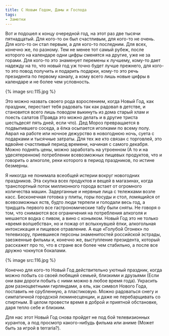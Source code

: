 ```yaml
---
title: С Новым Годом, Дамы и Господа
tags:
- Заметки
---
```


Вот и подошел к концу очередной год, на этот раз две тысячи пятнадцатый. Для кого-то он был счастливым, для кого-то не очень. Для кого-то он стал первым, а для кого-то последним. Для всех, конечно же, по разному. Тем не менее тот самый рубеж, после которого на календаре одни цифры сменятся на другие, уже не за горами. Для кого-то это знаменует перемены к лучшему, кому-то дает надежду на то, что новый год уж точно будет лучше прежнего, для кого-то это повод получить и подарить подарки, кому-то это речь президента по первому каналу, а кому всего лишь новые цифры в календаре и не более чем условность.

{% image src:115.jpg %}

Это можно назвать своего рода взрослением, когда Новый Год, как праздник, перестает тебя радовать так как радовал в детстве, и становится всего лишь поводом выкинуть из дома старый хлам и поесть салатов (Правда это можно делать и в другие триста шестьдесят пять дней, если что). Дед Мороз превращается в подвыпившего соседа, а ёлка осыпается иголками по всему полу. Аврал на работе или ночное дежурство в новогоднюю ночь, суета с подарками и тысячные затраты. Для тех же кто связан с торговлей, это вдвойне счастливый период времени, начиная с самого декабря. Можно поднять цены, можно заработать на утроенном (А то и на удесятеренном) потреблении всевозможных пищевых продуктов, что и говорить о алкоголе, реки которого в период праздников, по истине безмерны.

Я никогда не понимала всеобщей истерии вокруг новогодних праздников. Эта скупка всех продуктов и вещей в магазинах, когда транспортный поток миллионного города встает от огромного количества машин. Задерганные и нервные лица с тележками возле касс. Бесконечная готовка у плиты, горы посуды и стол, ломящийся от всевозможных яств, будто люди терпели и голодали весь год, а тридцать первого все гастрономические табу были сняты. Не говоря о том, что снимаются все ограничения на потребления алкоголя и мешается водка с пивом, а вино с коньяком. Новый Год это не только «время волшебства», но и пожар от вспыхнувшей ёлки, алкогольная интоксикация и пищевое отравление. А еще «Голубой Огонек» по телевизору, приевшиеся персоны знаменитостей российской эстрады, заезженные фильмы и, конечно же, выступление президента, который расскажет про то, что в стране все более чем стабильно, а после все дружно чокнутся бокалами.

{% image src:116.jpg %}

Конечно для кого-то Новый Год действительно уютный праздник, когда можно побыть со своей любящей семьей, близкими и друзьями (Если они вам дороги побыть с ними можно в любое время года). Украсить дом разноцветными гирляндами, а ель, как символ Нового Года, поставить не срубленную, а пластиковую. Можно радоваться снегу и симпатичной городской люминесценции, и даже не перебарщивать со спиртным. В целом провести время в доброй и приятной обстановке, даря тепло себе и близким.

Для нас этот Новый Год снова пройдет не под бой телевизионных курантов, а под просмотр какого-нибудь фильма или аниме (Может быть за игрой в terraria?).